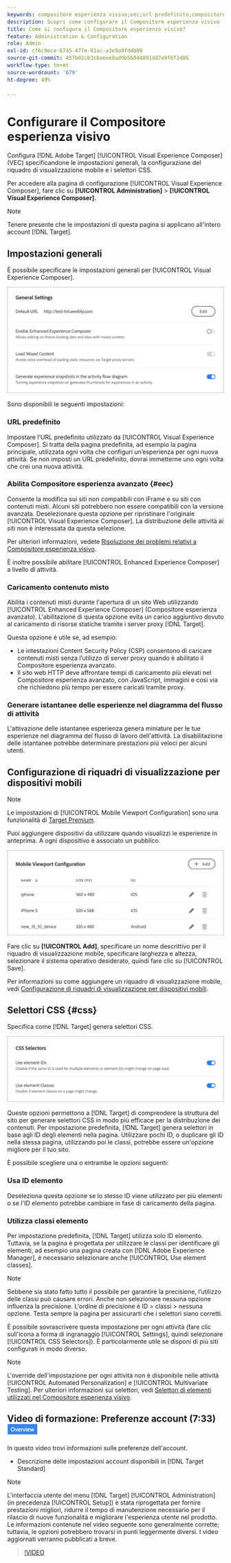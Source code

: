 ```yaml
---
keywords: compositore esperienza visivo;vec;url predefinito;compositore esperienza avanzato;eec;contenuto misto;istantanee esperienza;riquadro di visualizzazione mobile;css;selettori css
description: Scopri come configurare il Compositore esperienza visivo (VEC) di Adobe [!DNL Target] specificandone le impostazioni generali, la configurazione del riquadro di visualizzazione mobile e i selettori CSS.
title: Come si configura il Compositore esperienza visivo?
feature: Administration & Configuration
role: Admin
exl-id: cf6c9ece-6745-477e-81ac-a3e9a9fddb09
source-git-commit: 457b02cb3cbaeee8ad9b56844891dd7e9f6f2d86
workflow-type: tm+mt
source-wordcount: '679'
ht-degree: 49%

---
```


# Configurare il Compositore esperienza visivo

Configura [!DNL Adobe Target] [!UICONTROL Visual Experience Composer] (VEC) specificandone le impostazioni generali, la configurazione del riquadro di visualizzazione mobile e i selettori CSS.

Per accedere alla pagina di configurazione [!UICONTROL Visual Experience Composer], fare clic su **[!UICONTROL Administration]** > **[!UICONTROL Visual Experience Composer].**

>[!NOTE]
>
>Tenere presente che le impostazioni di questa pagina si applicano all&#39;intero account [!DNL Target].

## Impostazioni generali

È possibile specificare le impostazioni generali per [!UICONTROL Visual Experience Composer].

![Sezione Impostazioni generali](/help/main/administrating-target/assets/general-settings.png)

Sono disponibili le seguenti impostazioni:

### URL predefinito

Impostare l&#39;URL predefinito utilizzato da [!UICONTROL Visual Experience Composer]. Si tratta della pagina predefinita, ad esempio la pagina principale, utilizzata ogni volta che configuri un’esperienza per ogni nuova attività. Se non imposti un URL predefinito, dovrai immetterne uno ogni volta che crei una nuova attività.

### Abilita Compositore esperienza avanzato {#eec}

Consente la modifica sui siti non compatibili con iFrame e su siti con contenuti misti. Alcuni siti potrebbero non essere compatibili con la versione avanzata. Deselezionare questa opzione per ripristinare l&#39;originale [!UICONTROL Visual Experience Composer]. La distribuzione delle attività ai siti non è interessata da questa selezione.

Per ulteriori informazioni, vedete [Risoluzione dei problemi relativi a Compositore esperienza visivo](/help/main/c-experiences/c-visual-experience-composer/r-troubleshoot-composer/troubleshoot-composer.md).

È inoltre possibile abilitare [!UICONTROL Enhanced Experience Composer] a livello di attività.

### Caricamento contenuto misto

Abilita i contenuti misti durante l&#39;apertura di un sito Web utilizzando [!UICONTROL Enhanced Experience Composer] (Compositore esperienza avanzato). L&#39;abilitazione di questa opzione evita un carico aggiuntivo dovuto al caricamento di risorse statiche tramite i server proxy [!DNL Target].

Questa opzione è utile se, ad esempio:

* Le intestazioni Content Security Policy (CSP) consentono di caricare contenuti misti senza l’utilizzo di server proxy quando è abilitato il Compositore esperienza avanzato.
* Il sito web HTTP deve affrontare tempi di caricamento più elevati nel Compositore esperienza avanzato, con JavaScript, immagini e così via che richiedono più tempo per essere caricati tramite proxy.

### Generare istantanee delle esperienze nel diagramma del flusso di attività

L&#39;attivazione delle istantanee esperienza genera miniature per le tue esperienze nel diagramma del flusso di lavoro dell&#39;attività. La disabilitazione delle istantanee potrebbe determinare prestazioni più veloci per alcuni utenti.

## Configurazione di riquadri di visualizzazione per dispositivi mobili 

>[!NOTE]
>
>Le impostazioni di [!UICONTROL Mobile Viewport Configuration] sono una funzionalità di [Target Premium](/help/main/c-intro/intro.md#premium).


Puoi aggiungere dispositivi da utilizzare quando visualizzi le esperienze in anteprima. A ogni dispositivo è associato un pubblico.

![Sezione configurazione riquadro di visualizzazione mobile](/help/main/administrating-target/assets/mobile-viewport-configuration.png)

Fare clic su **[!UICONTROL Add]**, specificare un nome descrittivo per il riquadro di visualizzazione mobile, specificare larghezza e altezza, selezionare il sistema operativo desiderato, quindi fare clic su [!UICONTROL Save].

Per informazioni su come aggiungere un riquadro di visualizzazione mobile, vedi [Configurazione di riquadri di visualizzazione per dispositivi mobili](/help/main/c-experiences/c-visual-experience-composer/mobile-viewports.md).

## Selettori CSS {#css}

Specifica come [!DNL Target] genera selettori CSS.

![Sezione selettori CSS](/help/main/administrating-target/assets/css-selectors.png)

Queste opzioni permettono a [!DNL Target] di comprendere la struttura del sito per generare selettori CSS in modo più efficace per la distribuzione dei contenuti. Per impostazione predefinita, [!DNL Target] genera selettori in base agli ID degli elementi nella pagina. Utilizzare pochi ID, o duplicare gli ID nella stessa pagina, utilizzando poi le classi, potrebbe essere un&#39;opzione migliore per il tuo sito.

È possibile scegliere una o entrambe le opzioni seguenti:

### Usa ID elemento

Deseleziona questa opzione se lo stesso ID viene utilizzato per più elementi o se l&#39;ID elemento potrebbe cambiare in fase di caricamento della pagina.

### Utilizza classi elemento

Per impostazione predefinita, [!DNL Target] utilizza solo ID elemento. Tuttavia, se la pagina è progettata per utilizzare le classi per identificare gli elementi, ad esempio una pagina creata con [!DNL Adobe Experience Manager], è necessario selezionare anche [!UICONTROL Use element classes].

>[!NOTE]
>
>Sebbene sia stato fatto tutto il possibile per garantire la precisione, l’utilizzo delle classi può causare errori. Anche non selezionare nessuna opzione influenza la precisione. L&#39;ordine di precisione è ID > classi > nessuna opzione. Testa sempre la pagina per assicurarti che i selettori siano corretti.

È possibile sovrascrivere questa impostazione per ogni attività (fare clic sull&#39;icona a forma di ingranaggio [!UICONTROL Settings], quindi selezionare [!UICONTROL CSS Selectors]). È particolarmente utile se disponi di più siti configurati in modo diverso.

>[!NOTE]
>
>L&#39;override dell&#39;impostazione per ogni attività non è disponibile nelle attività [!UICONTROL Automated Personalization] e [!UICONTROL Multivariate Testing].  Per ulteriori informazioni sui selettori, vedi [Selettori di elementi utilizzati nel Compositore esperienza visivo](/help/main/c-experiences/c-visual-experience-composer/vec-selectors.md).

## Video di formazione: Preferenze account (7:33) ![Icona panoramica](/help/main/assets/overview.png)

In questo video trovi informazioni sulle preferenze dell&#39;account.

* Descrizione delle impostazioni account disponibili in [!DNL Target Standard]

>[!NOTE]
>
>L&#39;interfaccia utente del menu [!DNL Target] [!UICONTROL Administration] (in precedenza [!UICONTROL Setup]) è stata riprogettata per fornire prestazioni migliori, ridurre il tempo di manutenzione necessario per il rilascio di nuove funzionalità e migliorare l&#39;esperienza utente nel prodotto. Le informazioni contenute nel video seguente sono generalmente corrette; tuttavia, le opzioni potrebbero trovarsi in punti leggermente diversi. I video aggiornati verranno pubblicati a breve.

>[!VIDEO](https://video.tv.adobe.com/v/17379)
